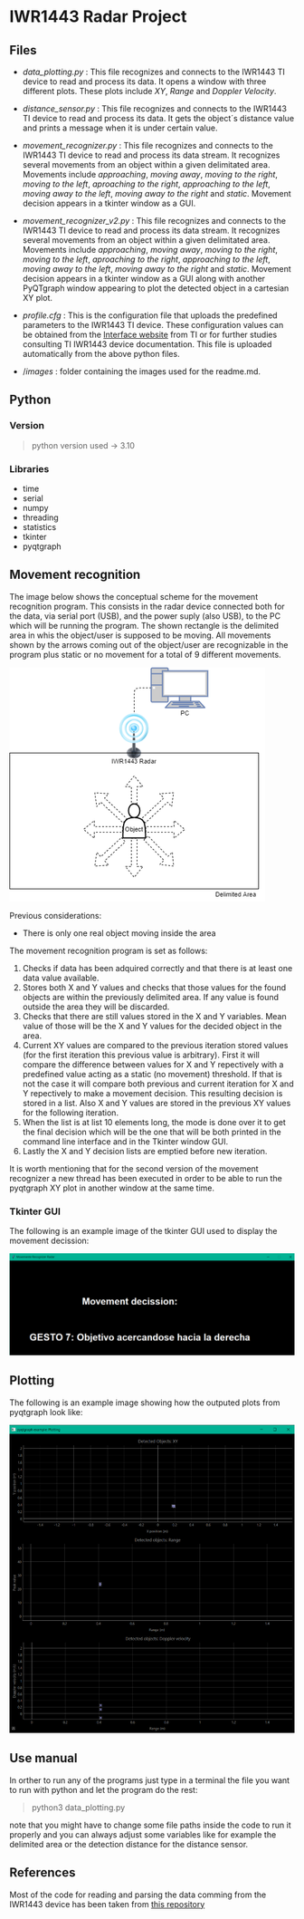 # **IWR1443 Radar Project**

## **Files**

- *data_plotting.py* : This file recognizes and connects to the IWR1443 TI device to read and process its data. It opens a window with three different plots. These plots include *XY*, *Range* and *Doppler Velocity*.

- *distance_sensor.py* : This file recognizes and connects to the IWR1443 TI device to read and process its data. It gets the object´s distance value and prints a message when it is under certain value.

- *movement_recognizer.py* : This file recognizes and connects to the IWR1443 TI device to read and process its data stream. It recognizes several movements from an object within a given delimitated area. Movements include *approaching*, *moving away*, *moving to the right*, *moving to the left*, *aproaching to the right*, *approaching to the left*, *moving away to the left*, *moving away to the right* and *static*. Movement decision appears in a tkinter window as a GUI.

- *movement_recognizer_v2.py* : This file recognizes and connects to the IWR1443 TI device to read and process its data stream. It recognizes several movements from an object within a given delimitated area. Movements include *approaching*, *moving away*, *moving to the right*, *moving to the left*, *aproaching to the right*, *approaching to the left*, *moving away to the left*, *moving away to the right* and *static*. Movement decision appears in a tkinter window as a GUI along with another PyQTgraph window appearing to plot the detected object in a cartesian XY plot.

- *profile.cfg* : This is the configuration file that uploads the predefined parameters to the IWR1443 TI device. These configuration values can be obtained from the [Interface website](https://dev.ti.com/gallery/view/mmwave/mmWave_Demo_Visualizer/ver/2.1.0/) from TI or for further studies consulting TI IWR1443 device documentation. This file is uploaded automatically from the above python files.

- /*images* : folder containing the images used for the readme.md.

## **Python**

### **Version**

> python version used -> 3.10

### **Libraries**

- time
- serial
- numpy
- threading
- statistics
- tkinter
- pyqtgraph

## **Movement recognition**

The image below shows the conceptual scheme for the movement recognition program. This consists in the radar device connected both for the data, via serial port (USB), and the power suply (also USB), to the PC which will be running the program. The shown rectangle is the delimited area in whis the object/user is supposed to be moving. All movements shown by the arrows coming out of the object/user are recognizable in the program plus static or no movement for a total of 9 different movements.

![alt text](images/IWR1443_movement_recon_scheme.drawio.png)

Previous considerations:

- There is only one real object moving inside the area

The movement recognition program is set as follows:

1. Checks if data has been adquired correctly and that there is at least one data value available.
2. Stores both X and Y values and checks that those values for the found objects are within the previously delimited area. If any value is found outside the area they will be discarded.
3. Checks that there are still values stored in the X and Y variables. Mean value of those will be the X and Y values for the decided object in the area.
4. Current XY values are compared to the previous iteration stored values (for the first iteration this previous value is arbitrary). First it will compare the difference between values for X and Y repectively with a predefined value acting as a static (no movement) threshold. If that is not the case it will compare both previous and current iteration for X and Y repectively to make a movement decision. This resulting decision is stored in a list. Also X and Y values are stored in the previous XY values for the following iteration.
5. When the list is at list 10 elements long, the mode is done over it to get the final decision which will be the one that will be both printed in the command line interface and in the Tkinter window GUI.
6. Lastly the X and Y decision lists are emptied before new iteration.

It is worth mentioning that for the second version of the movement recognizer a new thread has been executed in order to be able to run the pyqtgraph XY plot in another window at the same time.

### **Tkinter GUI**

The following is an example image of the tkinter GUI used to display the movement decission:

![alt text](images/tkinterGUI.png)

## **Plotting**

The following is an example image showing how the outputed plots from pyqtgraph look like:

![alt text](images/pyqtgraph_plots.png)

## **Use manual**

In orther to run any of the programs just type in a terminal the file you want to run with python and let the program do the rest:

>python3 data_plotting.py

note that you might have to change some file paths inside the code to run it properly and you can always adjust some variables like for example the delimited area or the detection distance for the distance sensor.

## **References**

Most of the code for reading and parsing the data comming from the IWR1443 device has been taken from [this repository](https://github.com/ibaiGorordo/IWR1443-Read-Data-Python-MMWAVE-SDK-1)
